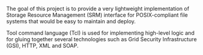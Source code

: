 The goal of this project is to provide a very lightweight implementation of Storage Resource Management (SRM) interface for POSIX-compliant file systems that would be easy to maintain and deploy.

Tool command language (Tcl) is used for implementing high-level logic and for gluing together several technologies such as Grid Security Infrastructure (GSI), HTTP, XML and SOAP.